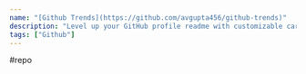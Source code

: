 ```yaml
---
name: "[Github Trends](https://github.com/avgupta456/github-trends)"
description: "Level up your GitHub profile readme with customizable cards including LOC statistics!"
tags: ["Github"]
---
```

#repo